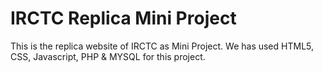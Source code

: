 # IRCTC Replica Mini Project
 This is the replica website of IRCTC as Mini Project. We has used HTML5, CSS, Javascript, PHP & MYSQL for this project.
